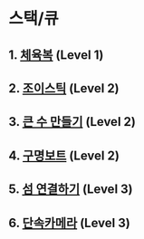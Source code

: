 # 스택/큐

## 1. [체육복](https://github.com/KKM220204/programmers220204/blob/main/programmers_highScoreKit/M6_Greedy/Q1_workout_clothes.md) (Level 1)

## 2. [조이스틱](https://github.com/KKM220204/programmers220204/blob/main/programmers_highScoreKit/M6_Greedy/Q2_joystick.md) (Level 2)

## 3. [큰 수 만들기](https://github.com/KKM220204/programmers220204/blob/main/programmers_highScoreKit/M6_Greedy/Q3_making_a_big_number.md) (Level 2)

## 4. [구명보트](https://github.com/KKM220204/programmers220204/blob/main/programmers_highScoreKit/M6_Greedy/Q4_lifeboat.md) (Level 2)

## 5. [섬 연결하기](https://github.com/KKM220204/programmers220204/blob/main/programmers_highScoreKit/M6_Greedy/Q5_connecting_island.md) (Level 3)

## 6. [단속카메라](https://github.com/KKM220204/programmers220204/blob/main/programmers_highScoreKit/M6_Greedy/Q6_control_camera.md) (Level 3)

